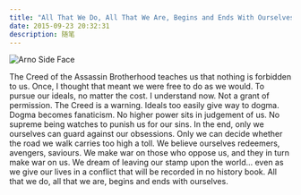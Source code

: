 ```yaml
---
title: "All That We Do, All That We Are, Begins and Ends With Ourselves"
date: 2015-09-23 20:32:31
description: 随笔
---
```


![Arno Side Face](http://7xmr35.com1.z0.glb.clouddn.com/imagearno%20side%20.jpg)

The Creed of the Assassin Brotherhood teaches us that nothing is forbidden to us. Once, I thought that meant we were free to do as we would. To pursue our ideals, no matter the cost. I understand now. Not a grant of permission. The Creed is a warning. Ideals too easily give way to dogma. Dogma becomes fanaticism. No higher power sits in judgement of us. No supreme being watches to punish us for our sins. In the end, only we ourselves can guard against our obsessions. Only we can decide whether the road we walk carries too high a toll. We believe ourselves redeemers, avengers, saviours. We make war on those who oppose us, and they in turn make war on us. We dream of leaving our stamp upon the world... even as we give our lives in a conflict that will be recorded in no history book. All that we do, all that we are, begins and ends with ourselves.
